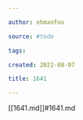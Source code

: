 ```yaml
---

author: ohmanfoo

source: #todo

tags: 

created: 2022-08-07

title: 1641

---
```

[[1641.md]]#1641.md